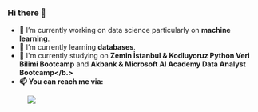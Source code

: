 ### Hi there 👋


- 🔭 I’m currently working on data science particularly on <b>machine learning</b>.
- 🌱 I’m currently learning <b>databases</b>. 
- 💬 I'm currently studying on <b>Zemin İstanbul & Kodluyoruz Python Veri Bilimi Bootcamp</b> and <b>Akbank & Microsoft AI Academy Data Analyst Bootcamp</b.>
- 📫 You can reach me via:
<figure>
<a href="https://www.linkedin.com/in/gizembakan/"> <img src = "https://img.shields.io/badge/LinkedIn-0077B5?style=for-the-badge&logo=linkedin&logoColor=white">
</figure>

